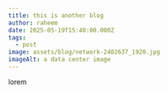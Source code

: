 ```yaml
---
title: this is another blog
author: raheem
date: 2025-05-19T15:40:00.000Z
tags:
  - post
image: assets/blog/network-2402637_1920.jpg
imageAlt: a data center image
---
```

lorem
